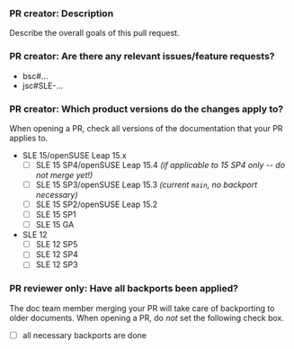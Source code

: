 ### PR creator: Description

Describe the overall goals of this pull request.


### PR creator: Are there any relevant issues/feature requests?

* bsc#...
* jsc#SLE-...


### PR creator: Which product versions do the changes apply to?

When opening a PR, check all versions of the documentation that your PR applies to.

- SLE 15/openSUSE Leap 15.x
  - [ ] SLE 15 SP4/openSUSE Leap 15.4 *(if applicable to 15 SP4 _only_ -- do not merge yet!)*
  - [ ] SLE 15 SP3/openSUSE Leap 15.3 *(current `main`, no backport necessary)*
  - [ ] SLE 15 SP2/openSUSE Leap 15.2
  - [ ] SLE 15 SP1
  - [ ] SLE 15 GA
- SLE 12
  - [ ] SLE 12 SP5
  - [ ] SLE 12 SP4
  - [ ] SLE 12 SP3

### PR reviewer only: Have all backports been applied?

The doc team member merging your PR will take care of backporting to older documents.
When opening a PR, do *not* set the following check box.

- [ ] all necessary backports are done

